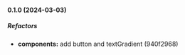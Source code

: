 #### 0.1.0 (2024-03-03)

##### Refactors

* **components:**  add button and textGradient (940f2968)


